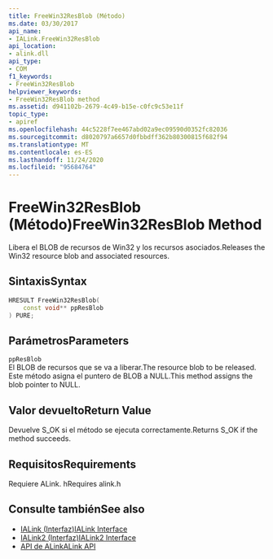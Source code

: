 ```yaml
---
title: FreeWin32ResBlob (Método)
ms.date: 03/30/2017
api_name:
- IALink.FreeWin32ResBlob
api_location:
- alink.dll
api_type:
- COM
f1_keywords:
- FreeWin32ResBlob
helpviewer_keywords:
- FreeWin32ResBlob method
ms.assetid: d941102b-2679-4c49-b15e-c0fc9c53e11f
topic_type:
- apiref
ms.openlocfilehash: 44c5228f7ee467abd02a9ec09590d0352fc82036
ms.sourcegitcommit: d8020797a6657d0fbbdff362b80300815f682f94
ms.translationtype: MT
ms.contentlocale: es-ES
ms.lasthandoff: 11/24/2020
ms.locfileid: "95684764"
---
```

# <a name="freewin32resblob-method"></a><span data-ttu-id="1ebbe-102">FreeWin32ResBlob (Método)</span><span class="sxs-lookup"><span data-stu-id="1ebbe-102">FreeWin32ResBlob Method</span></span>

<span data-ttu-id="1ebbe-103">Libera el BLOB de recursos de Win32 y los recursos asociados.</span><span class="sxs-lookup"><span data-stu-id="1ebbe-103">Releases the Win32 resource blob and associated resources.</span></span>  
  
## <a name="syntax"></a><span data-ttu-id="1ebbe-104">Sintaxis</span><span class="sxs-lookup"><span data-stu-id="1ebbe-104">Syntax</span></span>  
  
```cpp  
HRESULT FreeWin32ResBlob(  
    const void** ppResBlob  
) PURE;  
```  
  
## <a name="parameters"></a><span data-ttu-id="1ebbe-105">Parámetros</span><span class="sxs-lookup"><span data-stu-id="1ebbe-105">Parameters</span></span>  

 `ppResBlob`  
 <span data-ttu-id="1ebbe-106">El BLOB de recursos que se va a liberar.</span><span class="sxs-lookup"><span data-stu-id="1ebbe-106">The resource blob to be released.</span></span> <span data-ttu-id="1ebbe-107">Este método asigna el puntero de BLOB a NULL.</span><span class="sxs-lookup"><span data-stu-id="1ebbe-107">This method assigns the blob pointer to NULL.</span></span>  
  
## <a name="return-value"></a><span data-ttu-id="1ebbe-108">Valor devuelto</span><span class="sxs-lookup"><span data-stu-id="1ebbe-108">Return Value</span></span>  

 <span data-ttu-id="1ebbe-109">Devuelve S_OK si el método se ejecuta correctamente.</span><span class="sxs-lookup"><span data-stu-id="1ebbe-109">Returns S_OK if the method succeeds.</span></span>  
  
## <a name="requirements"></a><span data-ttu-id="1ebbe-110">Requisitos</span><span class="sxs-lookup"><span data-stu-id="1ebbe-110">Requirements</span></span>  

 <span data-ttu-id="1ebbe-111">Requiere ALink. h</span><span class="sxs-lookup"><span data-stu-id="1ebbe-111">Requires alink.h</span></span>  
  
## <a name="see-also"></a><span data-ttu-id="1ebbe-112">Consulte también</span><span class="sxs-lookup"><span data-stu-id="1ebbe-112">See also</span></span>

- [<span data-ttu-id="1ebbe-113">IALink (Interfaz)</span><span class="sxs-lookup"><span data-stu-id="1ebbe-113">IALink Interface</span></span>](ialink-interface.md)
- [<span data-ttu-id="1ebbe-114">IALink2 (Interfaz)</span><span class="sxs-lookup"><span data-stu-id="1ebbe-114">IALink2 Interface</span></span>](ialink2-interface.md)
- [<span data-ttu-id="1ebbe-115">API de ALink</span><span class="sxs-lookup"><span data-stu-id="1ebbe-115">ALink API</span></span>](index.md)

